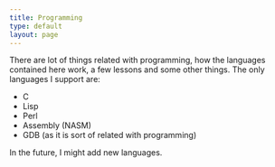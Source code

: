 ```yaml
---
title: Programming
type: default
layout: page
---
```


There are lot of things related with programming, how the languages contained
here work, a few lessons and some other things. The only languages I support
are:

- C
- Lisp
- Perl
- Assembly (NASM)
- GDB (as it is sort of related with programming)

In the future, I might add new languages.
